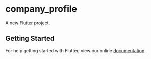 # company_profile

A new Flutter project.

## Getting Started

For help getting started with Flutter, view our online
[documentation](https://flutter.io/).
